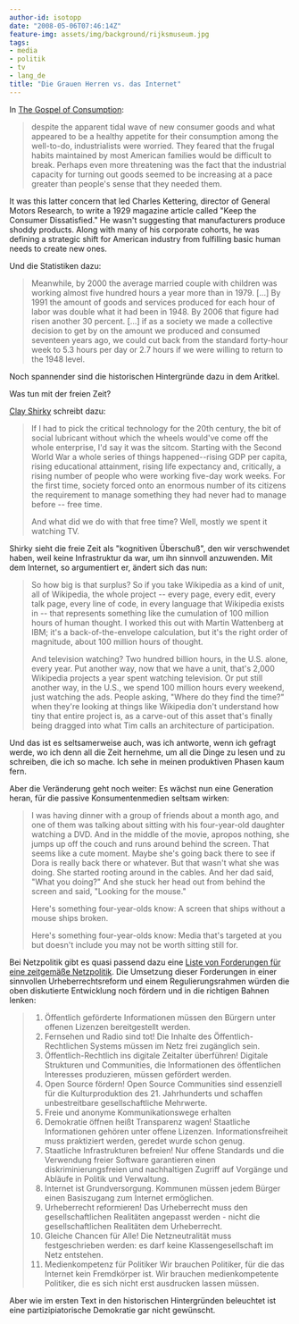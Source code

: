```yaml
---
author-id: isotopp
date: "2008-05-06T07:46:14Z"
feature-img: assets/img/background/rijksmuseum.jpg
tags:
- media
- politik
- tv
- lang_de
title: "Die Grauen Herren vs. das Internet"
---
```


In [The Gospel of Consumption](https://orionmagazine.org/article/the-gospel-of-consumption/):

> despite the apparent tidal wave of new consumer goods and what appeared to be a healthy appetite for their consumption among the well-to-do, industrialists were worried. 
> They feared that the frugal habits maintained by most American families would be difficult to break.
> Perhaps even more threatening was the fact that the industrial capacity for turning out goods seemed to be increasing at a pace greater than people's sense that they needed them.

It was this latter concern that led Charles Kettering, director of General Motors Research, to write a 1929 magazine article called "Keep the Consumer Dissatisfied." 
He wasn't suggesting that manufacturers produce shoddy products. 
Along with many of his corporate cohorts, he was defining a strategic shift for American industry from fulfilling basic human needs to create new ones.

Und die Statistiken dazu:
 
> Meanwhile, by 2000 the average married couple with children was working almost five hundred hours a year more than in 1979. [...]
> By 1991 the amount of goods and services produced for each hour of labor was double what it had been in 1948.
> By 2006 that figure had risen another 30 percent. [...] if as a society we made a collective decision to get by on the amount we produced and consumed seventeen years ago, we could cut back from the standard forty-hour week to 5.3 hours per day or 2.7 hours if we were willing to return to the 1948 level.

Noch spannender sind die historischen Hintergründe dazu in dem Aritkel.

Was tun mit der freien Zeit?

[Clay Shirky](https://gist.github.com/jm3/6724931) schreibt dazu: 

>  If I had to pick the critical technology for the 20th century, the bit of social lubricant without which the wheels would've come off the whole enterprise, I'd say it was the sitcom.
> Starting with the Second World War a whole series of things happened--rising GDP per capita, rising educational attainment, rising life expectancy and, critically, a rising number of people who were working five-day work weeks.
> For the first time, society forced onto an enormous number of its citizens the requirement to manage something they had never had to manage before -- free time.
>
> And what did we do with that free time?
> Well, mostly we spent it watching TV.

Shirky sieht die freie Zeit als "kognitiven Überschuß", den wir verschwendet haben, weil keine Infrastruktur da war, um ihn sinnvoll anzuwenden.
Mit dem Internet, so argumentiert er, ändert sich das nun:

> So how big is that surplus?
> So if you take Wikipedia as a kind of unit, all of Wikipedia, the whole project -- every page, every edit, every talk page, every line of code, in every language that Wikipedia exists in -- that represents something like the cumulation of 100 million hours of human thought. 
> I worked this out with Martin Wattenberg at IBM; it's a back-of-the-envelope calculation, but it's the right order of magnitude, about 100 million hours of thought.
>
> And television watching? 
> Two hundred billion hours, in the U.S. alone, every year.
> Put another way, now that we have a unit, that's 2,000 Wikipedia projects a year spent watching television. 
> Or put still another way, in the U.S., we spend 100 million hours every weekend, just watching the ads.
> People asking, "Where do they find the time?" when they're looking at things like Wikipedia don't understand how tiny that entire project is, as a carve-out of this asset that's finally being dragged into what Tim calls an architecture of participation.

Und das ist es seltsamerweise auch, was ich antworte, wenn ich gefragt werde, wo ich denn all die Zeit hernehme, um all die Dinge zu lesen und zu schreiben, die ich so mache.
Ich sehe in meinen produktiven Phasen kaum fern.

Aber die Veränderung geht noch weiter: 
Es wächst nun eine Generation heran, für die passive Konsumentenmedien seltsam wirken:

> I was having dinner with a group of friends about a month ago, and one of them was talking about sitting with his four-year-old daughter watching a DVD.
> And in the middle of the movie, apropos nothing, she jumps up off the couch and runs around behind the screen.
> That seems like a cute moment.
> Maybe she's going back there to see if Dora is really back there or whatever. 
> But that wasn't what she was doing.
> She started rooting around in the cables.
> And her dad said, "What you doing?"
> And she stuck her head out from behind the screen and said, "Looking for the mouse."
>
> Here's something four-year-olds know:
> A screen that ships without a mouse ships broken.
> 
> Here's something four-year-olds know:
> Media that's targeted at you but doesn't include you may not be worth sitting still for.


Bei Netzpolitik gibt es quasi passend dazu eine 
[Liste von Forderungen für eine zeitgemäße Netzpolitik](http://netzpolitik.org/2008/forderungen-fuer-eine-zeitgemaesse-netzpolitik-20/).
Die Umsetzung dieser Forderungen in einer sinnvollen Urheberrechtsreform und einem Regulierungsrahmen würden die oben diskutierte Entwicklung noch fördern und in die richtigen Bahnen lenken: 

> 1. Öffentlich geförderte Informationen müssen den Bürgern unter offenen Lizenzen bereitgestellt werden.
> 2. Fernsehen und Radio sind tot! Die Inhalte des Öffentlich-Rechtlichen Systems müssen im Netz frei zugänglich sein.
> 3. Öffentlich-Rechtlich ins digitale Zeitalter überführen! Digitale Strukturen und Communities, die Informationen des öffentlichen Interesses produzieren, müssen gefördert werden.
> 4. Open Source fördern! Open Source Communities sind essenziell für die Kulturproduktion des 21. Jahrhunderts und schaffen unbestreitbare gesellschaftliche Mehrwerte.
> 5. Freie und anonyme Kommunikationswege erhalten
> 6. Demokratie öffnen heißt Transparenz wagen! Staatliche Informationen gehören unter offene Lizenzen. Informationsfreiheit muss praktiziert werden, geredet wurde schon genug.
> 7. Staatliche Infrastrukturen befreien! Nur offene Standards und die Verwendung freier Software garantieren einen diskriminierungsfreien und nachhaltigen Zugriff auf Vorgänge und Abläufe in Politik und Verwaltung.
> 8. Internet ist Grundversorgung. Kommunen müssen jedem Bürger einen Basiszugang zum Internet ermöglichen.
> 9. Urheberrecht reformieren! Das Urheberrecht muss den gesellschaftlichen Realitäten angepasst werden - nicht die gesellschaftlichen Realitäten dem Urheberrecht.
> 10. Gleiche Chancen für Alle! Die Netzneutralität muss festgeschrieben werden: es darf keine Klassengesellschaft im Netz entstehen.
> 11. Medienkompetenz für Politiker Wir brauchen Politiker, für die das Internet kein Fremdkörper ist. Wir brauchen medienkompetente Politiker, die es sich nicht erst ausdrucken lassen müssen.
 
Aber wie im ersten Text in den historischen Hintergründen beleuchtet ist eine partizipiatorische Demokratie gar nicht gewünscht.
